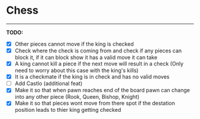 # Chess
<hr/>

__TODO:__

- [X] Other pieces cannot move if the king is checked
- [X] Check where the check is coming from and check if any pieces can block it, if it can block show it has a valid move it can take
- [X] A king cannot kill a piece if the next move will result in a check (Only need to worry about this case with the king's kills)
- [X] It is a checkmate if the king is in check and has no valid moves
- [ ] Add Castlo (additional feat)
- [X] Make it so that when pawn reaches end of the board pawn can change into any other piece (Rook, Queen, Bishop, Knight)
- [X] Make it so that pieces wont move from there spot if the destation position leads to thier king getting checked